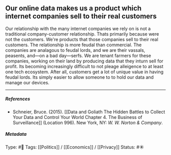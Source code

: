 ## Our online data makes us a product which internet companies sell to their real customers  # 

Our relationship with the many internet companies we rely on is not a traditional company-customer relationship. Thats primarily because were not the customers. We're products that those companies sell to their real customers. The relationship is more feudal than commercial. The companies are analagous to feudal lords, and we are their vassals, peasents, and—on a bad day—serfs. We are tenant farmers for these companies, working on their land by producing data that they inturn sell for profit. Its becoming increasingly difficult to not pleage alleigence to at least one tech ecosystem. After all, customers get a lot of unique value in having feudal lords. Its simply easier to allow someone to to hold our data and manage our devices. 

___

##### References

- Schneier, Bruce. (2015). [[Data and Goliath The Hidden Battles to Collect Your Data and Control Your World Chapter 4. The Business of Surveillance]] (Location 996).  New York, NY: _W. W. Norton & Company_. 

##### Metadata

Type: #🔴 
Tags: [[Politics]] / [[Economics]] / [[Privacy]]
Status: #☀️ 